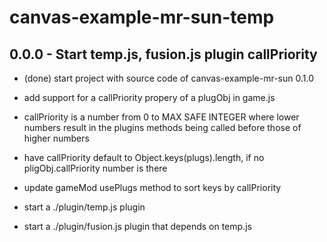 # canvas-example-mr-sun-temp

## 0.0.0 - Start temp.js, fusion.js plugin callPriority
* (done) start project with source code of canvas-example-mr-sun 0.1.0

* add support for a callPriority propery of a plugObj in game.js
* callPriority is a number from 0 to MAX SAFE INTEGER where lower numbers result in the plugins methods being called before those of higher numbers
* have callPriority default to Object.keys(plugs).length, if no pligObj.callPriority number is there
* update gameMod usePlugs method to sort keys by callPriority

* start a ./plugin/temp.js plugin
* start a ./plugin/fusion.js plugin that depends on temp.js
